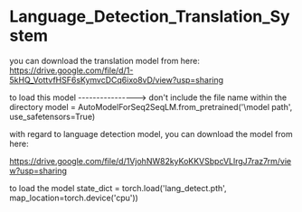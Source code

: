 # Language_Detection_Translation_System


you can download the translation model from here:
https://drive.google.com/file/d/1-5kHQ_VottvfHSF6sKymvcDCq6ixo8vD/view?usp=sharing

to load this model ----------------> don't include the file name within the directory 
model = AutoModelForSeq2SeqLM.from_pretrained('\model path', use_safetensors=True)


with regard to language detection model, you can download the model from here:

https://drive.google.com/file/d/1VjohNW82kyKoKKVSbpcVLlrgJ7raz7rm/view?usp=sharing

to load the model
state_dict = torch.load('lang_detect.pth', map_location=torch.device('cpu'))

